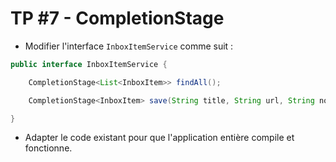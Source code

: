 # TP #7 - CompletionStage

* Modifier l'interface `InboxItemService` comme suit :

```java
public interface InboxItemService {

    CompletionStage<List<InboxItem>> findAll();

    CompletionStage<InboxItem> save(String title, String url, String note);

}

```

* Adapter le code existant pour que l'application entière compile et fonctionne.

